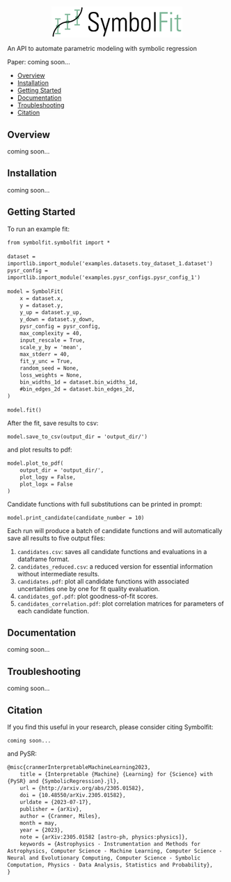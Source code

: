 <p align="center">
  <img src="https://github.com/hftsoi/symbolfit/blob/main/docs/logo.png" width="300"/>
</p>

An API to automate parametric modeling with symbolic regression

Paper: coming soon...

- [Overview](#overview)
- [Installation](#installation)
- [Getting Started](#getting-started)
- [Documentation](#documentation)
- [Troubleshooting](#troubleshooting)
- [Citation](#citation)

## Overview
coming soon...

## Installation
coming soon...

## Getting Started
To run an example fit:
```
from symbolfit.symbolfit import *

dataset = importlib.import_module('examples.datasets.toy_dataset_1.dataset')
pysr_config = importlib.import_module('examples.pysr_configs.pysr_config_1')

model = SymbolFit(
	x = dataset.x,
	y = dataset.y,
	y_up = dataset.y_up,
	y_down = dataset.y_down,
	pysr_config = pysr_config,
	max_complexity = 40,
	input_rescale = True,
	scale_y_by = 'mean',
	max_stderr = 40,
	fit_y_unc = True,
	random_seed = None,
	loss_weights = None,
	bin_widths_1d = dataset.bin_widths_1d,
	#bin_edges_2d = dataset.bin_edges_2d,
)

model.fit()
```
After the fit, save results to csv:
```
model.save_to_csv(output_dir = 'output_dir/')
```
and plot results to pdf:
```
model.plot_to_pdf(
	output_dir = 'output_dir/',
	plot_logy = False,
	plot_logx = False
)
```
Candidate functions with full substitutions can be printed in prompt:
```
model.print_candidate(candidate_number = 10)
```

Each run will produce a batch of candidate functions and will automatically save all results to five output files:
1) ```candidates.csv```: saves all candidate functions and evaluations in a dataframe format.
2) ```candidates_reduced.csv```: a reduced version for essential information without intermediate results.
3) ```candidates.pdf```: plot all candidate functions with associated uncertainties one by one for fit quality evaluation.
4) ```candidates_gof.pdf```: plot goodness-of-fit scores.
5) ```candidates_correlation.pdf```: plot correlation matrices for parameters of each candidate function.

## Documentation
coming soon...

## Troubleshooting
coming soon...

## Citation
If you find this useful in your research, please consider citing Symbolfit:
```
coming soon...
```
and PySR:
```
@misc{cranmerInterpretableMachineLearning2023,
    title = {Interpretable {Machine} {Learning} for {Science} with {PySR} and {SymbolicRegression}.jl},
    url = {http://arxiv.org/abs/2305.01582},
    doi = {10.48550/arXiv.2305.01582},
    urldate = {2023-07-17},
    publisher = {arXiv},
    author = {Cranmer, Miles},
    month = may,
    year = {2023},
    note = {arXiv:2305.01582 [astro-ph, physics:physics]},
    keywords = {Astrophysics - Instrumentation and Methods for Astrophysics, Computer Science - Machine Learning, Computer Science - Neural and Evolutionary Computing, Computer Science - Symbolic Computation, Physics - Data Analysis, Statistics and Probability},
}
```

